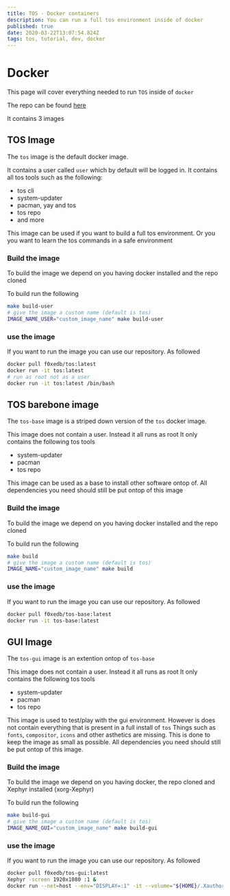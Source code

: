 ```yaml
---
title: TOS - Docker containers
description: You can run a full tos environment inside of docker
published: true
date: 2020-03-22T13:07:54.824Z
tags: tos, tutorial, dev, docker
---
```


# Docker
This page will cover everything needed to run `TOS` inside of `docker`

The repo can be found [here](https://github.com/ODEX-TOS/tos-docker)

It contains 3 images

## TOS Image

The `tos` image is the default docker image.

It contains a user called `user` which by default will be logged in.
It contains all tos tools such as the following:

- tos cli
- system-updater
- pacman, yay and tos
- tos repo
- and more

This image can be used if you want to build a full tos environment.
Or you you want to learn the tos commands in a safe environment

### Build the image
To build the image we depend on you having docker installed and the repo cloned

To build run the following

```bash
make build-user
# give the image a custom name (default is tos)
IMAGE_NAME_USER="custom_image_name" make build-user
```

### use the image
If you want to run the image you can use our repository. As followed

```bash
docker pull f0xedb/tos:latest
docker run -it tos:latest
# run as root not as a user
docker run -it tos:latest /bin/bash
```

## TOS barebone image

The `tos-base` image is a striped down version of the `tos` docker image.

This image does not contain a user. Instead it all runs as root
It only contains the following tos tools 

- system-updater
- pacman
- tos repo

This image can be used as a base to install other software ontop of.
All dependencies you need should still be put ontop of this image

### Build the image
To build the image we depend on you having docker installed and the repo cloned

To build run the following

```bash
make build
# give the image a custom name (default is tos)
IMAGE_NAME="custom_image_name" make build
```

### use the image
If you want to run the image you can use our repository. As followed

```bash
docker pull f0xedb/tos-base:latest
docker run -it tos-base:latest
```

## GUI Image

The `tos-gui` image is an extention ontop of `tos-base`

This image does not contain a user. Instead it all runs as root
It only contains the following tos tools 

- system-updater
- pacman
- tos repo

This image is used to test/play with the gui environment.
However is does not contain everything that is present in a full install of `tos`
Things such as `fonts`, `compositor`, `icons` and other asthetics are missing.
This is done to keep the image as small as possible.
All dependencies you need should still be put ontop of this image.

### Build the image
To build the image we depend on you having docker, the repo cloned and Xephyr installed (xorg-Xephyr)

To build run the following

```bash
make build-gui
# give the image a custom name (default is tos)
IMAGE_NAME_GUI="custom_image_name" make build-gui
```

### use the image
If you want to run the image you can use our repository. As followed

```bash
docker pull f0xedb/tos-gui:latest
Xephyr -screen 1920x1080 :1 &
docker run --net=host --env="DISPLAY=:1" -it --volume="${HOME}/.Xauthority:/root/.Xauthority:rw" --volume="/run/dbus/system_bus_socket:/run/dbus/system_bus_socket" --volume="/etc/vconsole.conf:/etc/vconsole.conf" tos-gui:latest
```